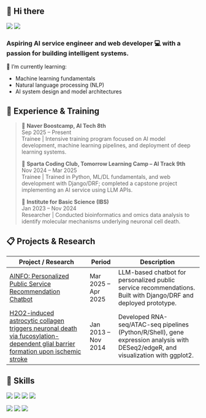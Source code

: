 ## 👋 Hi there

<a href="mailto:jacejung.dev@gmail.com"><img src="https://img.shields.io/badge/Gmail-D14836?style=for-the-badge&logo=gmail&logoColor=white"/></a> <a href="https://jacejung-dev.github.io/"><img src="https://img.shields.io/badge/Blog-100000?style=for-the-badge&logo=github&logoColor=white"/></a>

### Aspiring AI service engineer and web developer 💻 with a passion for building intelligent systems.

🌱 I’m currently learning:

- Machine learning fundamentals
- Natural language processing (NLP)
- AI system design and model architectures


## 🚀 Experience & Training

> 🤖 **Naver Boostcamp, AI Tech 8th**  
> Sep 2025 – Present  
> Trainee | Intensive training program focused on AI model development, machine learning pipelines, and deployment of deep learning systems.  
>
> 🌱 **Sparta Coding Club, Tomorrow Learning Camp – AI Track 9th**  
> Nov 2024 – Mar 2025  
> Trainee | Trained in Python, ML/DL fundamentals, and web development with Django/DRF; completed a capstone project implementing an AI service using LLM APIs.  
>
> 🧪 **Institute for Basic Science (IBS)**  
Jan 2023 – Nov 2024  
Researcher | Conducted bioinformatics and omics data analysis to identify molecular mechanisms underlying neuronal cell death.  


## 📋 Projects & Research

| Project / Research | Period | Description |
|--------------------|--------|-------------|
|[AINFO: Personalized Public Service Recommendation Chatbot](https://github.com/JaceJung-dev/AInfo-Backend)  | Mar 2025 – Apr 2025 | LLM-based chatbot for personalized public service recommendations. Built with Django/DRF and deployed prototype. |
[H2O2-induced astrocytic collagen triggers neuronal death via fucosylation-dependent glial barrier formation upon ischemic stroke](https://www.biorxiv.org/content/10.1101/2025.05.01.651594v1) | Jan 2013 – Nov 2014 | Developed RNA-seq/ATAC-seq pipelines (Python/R/Shell), gene expression analysis with DESeq2/edgeR, and visualization with ggplot2. |


## 💪 Skills

<img src="https://img.shields.io/badge/Python-14354C?style=for-the-badge&logo=python&logoColor=white"/></a> <img src="https://img.shields.io/badge/R-276DC3?style=for-the-badge&logo=r&logoColor=white"/></a> <img src="https://img.shields.io/badge/C-00599C?style=for-the-badge&logo=c&logoColor=white"/></a> <img src="https://img.shields.io/badge/JavaScript-F7DF1E?style=for-the-badge&logo=JavaScript&logoColor=white"/></a>

<img src="https://img.shields.io/badge/Django-092E20?style=for-the-badge&logo=django&logoColor=white"/></a> <img src="https://img.shields.io/badge/docker-%230db7ed.svg?style=for-the-badge&logo=docker&logoColor=white"/></a> <img src="https://img.shields.io/badge/Ubuntu-E95420?style=for-the-badge&logo=ubuntu&logoColor=white"/></a>

<!--
**JaceJung-dev/JaceJung-dev** is a ✨ _special_ ✨ repository because its `README.md` (this file) appears on your GitHub profile.

Here are some ideas to get you started:

- 🔭 I’m currently working on ...
- 🌱 I’m currently learning ...
- 👯 I’m looking to collaborate on ...
- 🤔 I’m looking for help with ...
- 💬 Ask me about ...
- 📫 How to reach me: ...
- 😄 Pronouns: ...
- ⚡ Fun fact: ...
-->
